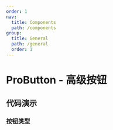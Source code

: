 ```yaml
---
order: 1
nav:
  title: Components
  path: /components
group:
  title: General
  path: /general
  order: 1
---
```


# ProButton - 高级按钮

## 代码演示

### 按钮类型

<code src="./demos/type.tsx"  title="按钮类型"  />
